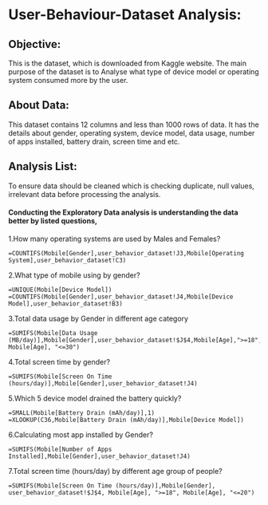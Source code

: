 # User-Behaviour-Dataset Analysis:

## Objective: 

This is the dataset, which is downloaded from Kaggle website. The main purpose of the dataset is to Analyse what type of device model or operating system consumed more by the user.

## About Data: 

This dataset contains 12 columns and less than 1000 rows of data. It has the details about gender, operating system, device model, data usage, number of apps installed, battery drain, screen time and etc.

## Analysis List: 
To ensure data should be cleaned which is checking duplicate, null values, irrelevant data before processing the analysis.

 #### Conducting the Exploratory Data analysis is understanding the data better by listed questions,
    
1.How many operating systems are used by Males and Females?
    
    =COUNTIFS(Mobile[Gender],user_behavior_dataset!J3,Mobile[Operating System],user_behavior_dataset!C3)
    
2.What type of mobile using by gender?
  
    =UNIQUE(Mobile[Device Model])
    =COUNTIFS(Mobile[Gender],user_behavior_dataset!J4,Mobile[Device Model],user_behavior_dataset!B3)

    
3.Total data usage by Gender in different age category 
   
    =SUMIFS(Mobile[Data Usage (MB/day)],Mobile[Gender],user_behavior_dataset!$J$4,Mobile[Age],">=18", Mobile[Age], "<=30")
    
4.Total screen time by gender?

    =SUMIFS(Mobile[Screen On Time (hours/day)],Mobile[Gender],user_behavior_dataset!J4) 
    
5.Which 5 device model drained the battery quickly?

    =SMALL(Mobile[Battery Drain (mAh/day)],1)
    =XLOOKUP(C36,Mobile[Battery Drain (mAh/day)],Mobile[Device Model])

6.Calculating most app installed by Gender?

    =SUMIFS(Mobile[Number of Apps Installed],Mobile[Gender],user_behavior_dataset!J4)
   
7.Total screen time (hours/day) by different age group of people?

    =SUMIFS(Mobile[Screen On Time (hours/day)],Mobile[Gender], user_behavior_dataset!$J$4, Mobile[Age], ">=18", Mobile[Age], "<=20")

     
